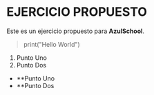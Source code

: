 # EJERCICIO PROPUESTO

Este es un ejercicio propuesto para **AzulSchool**.

> print("Hello World")

1. Punto Uno
2. Punto Dos

* **Punto Uno
* **Punto Dos